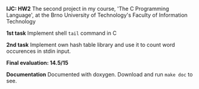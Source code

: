 **IJC: HW2**
The second project in my course, 'The C Programming Language', at the Brno University of Technology's Faculty of Information Technology

**1st task**
Implement shell `tail` command in C

**2nd task** 
Implement own hash table library and use it to count word occurences in stdin input.

**Final evaluation: 14.5/15**

**Documentation**
Documented with doxygen.
Download and run `make doc` to see.

